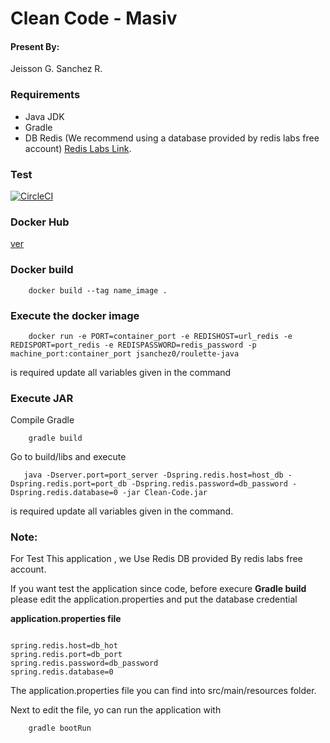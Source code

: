  # Clean Code - Masiv
 
 #### Present By:
 
 Jeisson G. Sanchez R. 
 
 
 ### Requirements
 
 - Java JDK
 - Gradle
 - DB Redis (We recommend using a database provided by redis labs free account) [Redis Labs Link](https://redislabs.com/redis-enterprise-cloud/overview/).
 
 ### Test
 
 [![CircleCI](https://circleci.com/gh/JaySanchez0/Clean-Code.svg?style=svg)](https://circleci.com/gh/JaySanchez0/Clean-Code)
 


### Docker Hub

[ver](https://hub.docker.com/r/jsanchez0/roulette-java)


### Docker build

~~~
    docker build --tag name_image .
~~~

### Execute the docker image

~~~
    docker run -e PORT=container_port -e REDISHOST=url_redis -e REDISPORT=port_redis -e REDISPASSWORD=redis_password -p machine_port:container_port jsanchez0/roulette-java
~~~

is required update all variables given in the command

### Execute JAR
Compile Gradle
~~~
    gradle build
~~~
Go to build/libs and execute
~~~
   java -Dserver.port=port_server -Dspring.redis.host=host_db -Dspring.redis.port=port_db -Dspring.redis.password=db_password -Dspring.redis.database=0 -jar Clean-Code.jar 
~~~

is required update all variables given in the command.

### Note:

For Test This application , we Use Redis DB provided By redis labs free account.

If you want test the application since code, before execure <b>Gradle build</b> please edit the application.properties
and put the database credential

<b>application.properties file</b>
~~~

spring.redis.host=db_hot
spring.redis.port=db_port
spring.redis.password=db_password
spring.redis.database=0

~~~

The application.properties file you can find into src/main/resources folder.

Next to edit the file, yo can run the application with


~~~
    gradle bootRun
~~~


